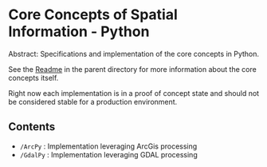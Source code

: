 Core Concepts of Spatial Information - Python
==============================================

Abstract: Specifications and implementation of the core concepts in Python.

See the [Readme](../README.md) in the parent directory for more information about the core concepts itself.

Right now each implementation is in a proof of concept state and should not be considered stable for a production environment.

Contents
----------------------

- `/ArcPy` : Implementation leveraging ArcGis processing
- `/GdalPy` : Implementation leveraging GDAL processing